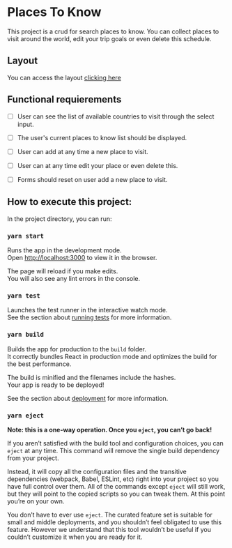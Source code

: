 # Places To Know

This project is a crud for search places to know. You can collect places to visit around the world,
edit your trip goals or even delete this schedule.

## Layout

You can access the layout  [clicking here](https://www.figma.com/file/IC0xt3K3X21rLEfLRQ3mpl/Lugares-que-quero-conhecer?node-id=16%3A456)

## Functional requierements 

- [ ] User can see the list of available countries to visit through the select input.
- [ ] The user's current places to know list should be displayed.
- [ ] User can add at any time a new place to visit.
- [ ] User can at any time edit your place or even delete this.
- [ ] Forms should reset on user add a new place to visit.


## How to execute this project:

In the project directory, you can run:

### `yarn start`

Runs the app in the development mode.\
Open [http://localhost:3000](http://localhost:3000) to view it in the browser.

The page will reload if you make edits.\
You will also see any lint errors in the console.

### `yarn test`

Launches the test runner in the interactive watch mode.\
See the section about [running tests](https://facebook.github.io/create-react-app/docs/running-tests) for more information.

### `yarn build`

Builds the app for production to the `build` folder.\
It correctly bundles React in production mode and optimizes the build for the best performance.

The build is minified and the filenames include the hashes.\
Your app is ready to be deployed!

See the section about [deployment](https://facebook.github.io/create-react-app/docs/deployment) for more information.

### `yarn eject`

**Note: this is a one-way operation. Once you `eject`, you can’t go back!**

If you aren’t satisfied with the build tool and configuration choices, you can `eject` at any time. This command will remove the single build dependency from your project.

Instead, it will copy all the configuration files and the transitive dependencies (webpack, Babel, ESLint, etc) right into your project so you have full control over them. All of the commands except `eject` will still work, but they will point to the copied scripts so you can tweak them. At this point you’re on your own.

You don’t have to ever use `eject`. The curated feature set is suitable for small and middle deployments, and you shouldn’t feel obligated to use this feature. However we understand that this tool wouldn’t be useful if you couldn’t customize it when you are ready for it.
